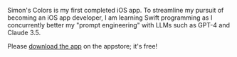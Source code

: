 Simon's Colors is my first completed iOS app. To streamline my pursuit of becoming an iOS app developer, I am learning Swift programming as I concurrently better my "prompt engineering" with LLMs such as GPT-4 and Claude 3.5.

Please [download the app](https://apps.apple.com/us/app/simons-colors-memory-game/id6504947156) on the appstore; it's free!
